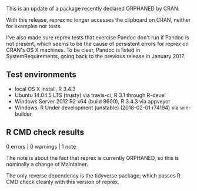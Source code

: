 This is an update of a package recently declared ORPHANED by CRAN.

With this release, reprex no longer accesses the clipboard on CRAN, neither for examples nor tests.

I've also made sure reprex tests that exercise Pandoc don't run if Pandoc is not present, which seems to be the cause of persistent errors for reprex on CRAN's OS X machines. To be clear, Pandoc is listed in SystemRequirements, going back to the previous release in January 2017.

## Test environments

* local OS X install, R 3.4.3
* Ubuntu 14.04.5 LTS (trusty) via travis-ci, R 3.1 through R-devel
* Windows Server 2012 R2 x64 (build 9600), R 3.4.3 via appveyor
* Windows, R Under development (unstable) (2018-02-01 r74194) via win-builder

## R CMD check results
  		  
0 errors | 0 warnings | 1 note

The note is about the fact that reprex is currently ORPHANED, so this is nominally a change of Maintainer.

The only reverse dependency is the tidyverse package, which passes R CMD check cleanly with this version of reprex.
